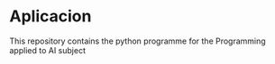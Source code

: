 # Aplicacion
This repository contains the python programme for the Programming applied to AI subject
